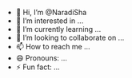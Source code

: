 - 👋 Hi, I’m @NaradiSha
- 👀 I’m interested in ...
- 🌱 I’m currently learning ...
- 💞️ I’m looking to collaborate on ...
- 📫 How to reach me ...
- 😄 Pronouns: ...
- ⚡ Fun fact: ...

<!---
NaradiSha/NaradiSha is a ✨ special ✨ repository because its `README.md` (this file) appears on your GitHub profile.
You can click the Preview link to take a look at your changes.
--->
